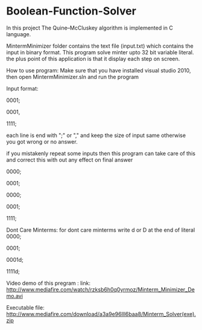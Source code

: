 Boolean-Function-Solver
=======================

In this project The Quine–McCluskey algorithm is implemented in C language.

MintermMinimizer folder contains the text file (input.txt) which
contains the input in binary format. This program solve minter upto
32 bit variable literal. the plus point of this application is that 
it display each step on screen.

How to use program:
Make sure that you have installed visual studio 2010, then
open MintermMinimizer.sln and run the program


Input format:

0001;

0001,

1111;


each line is end with ";" or "," and keep the size of input same
otherwise you got wrong or no answer.

if you mistakenly repeat some inputs then this program can take
care of this and correct this with out any effect on final answer 

0000;

0001;

0000;

0001;

1111;


Dont Care Minterms:
for dont care minterms write d or D at the end of literal
0000;

0001;

0001d;

1111d;




Video demo of this pregram :
link:
http://www.mediafire.com/watch/rzksb6h0q0yrmoz/Minterm_Minimizer_Demo.avi

Executable file:
http://www.mediafire.com/download/a3a9e96lll6baa8/Minterm_Solver(exe).zip
